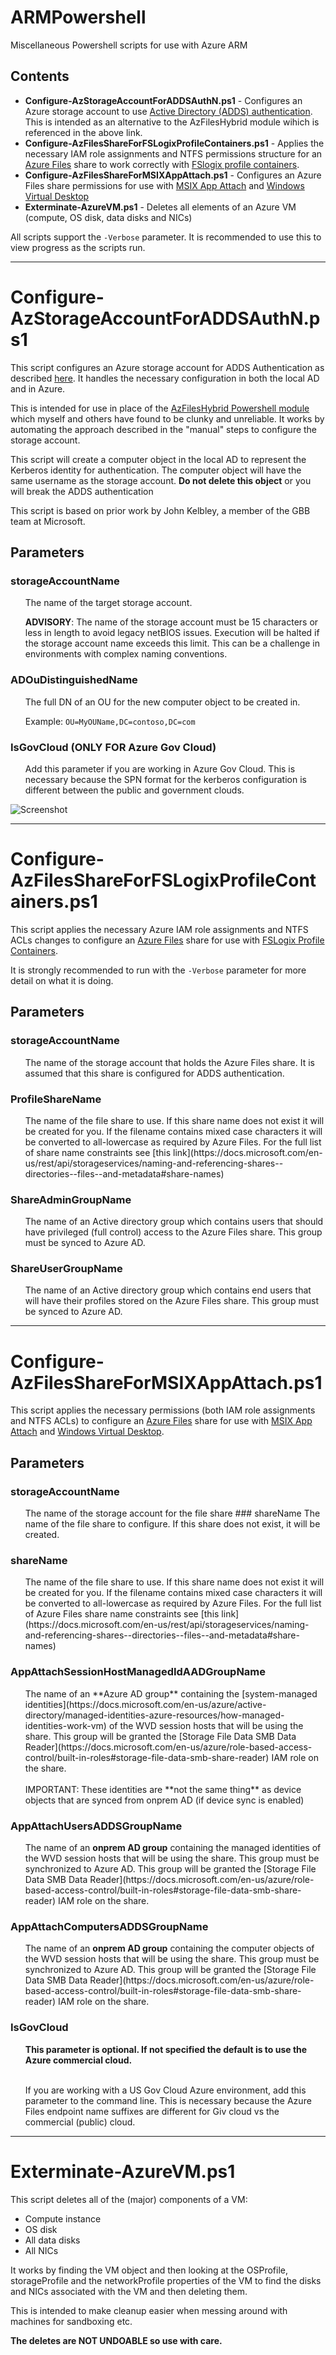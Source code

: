 # ARMPowershell
Miscellaneous Powershell scripts for use with Azure ARM

## Contents


* **Configure-AzStorageAccountForADDSAuthN.ps1** - Configures an Azure storage account to use [Active Directory (ADDS) authentication](https://docs.microsoft.com/en-us/azure/storage/files/storage-files-identity-auth-active-directory-enable).  This is intended as an alternative to the AzFilesHybrid module wihich is referenced in the above link.
* **Configure-AzFilesShareForFSLogixProfileContainers.ps1** - Applies the necessary IAM role assignments and NTFS permissions structure for an [Azure Files](https://azure.microsoft.com/en-us/services/storage/files/) share to work correctly with [FSlogix profile containers](https://docs.microsoft.com/en-us/azure/virtual-desktop/fslogix-containers-azure-files).
* **Configure-AzFilesShareForMSIXAppAttach.ps1** - Configures an Azure Files share permissions for use with [MSIX App Attach](https://docs.microsoft.com/en-us/azure/virtual-desktop/what-is-app-attach) and [Windows Virtual Desktop](https://azure.microsoft.com/en-us/services/virtual-desktop/)
* **Exterminate-AzureVM.ps1** - Deletes all elements of an Azure VM (compute, OS disk, data disks and NICs)


All scripts support the `-Verbose` parameter.  It is recommended to use this to view progress as the scripts run.

---

# Configure-AzStorageAccountForADDSAuthN.ps1


This script configures an Azure storage account for ADDS Authentication as described [here](https://docs.microsoft.com/en-us/azure/storage/files/storage-files-identity-auth-active-directory-enable).  It handles the necessary configuration in both the local AD and in Azure.

This is intended for use in place of the [AzFilesHybrid Powershell module](https://github.com/Azure-Samples/azure-files-samples/releases) which myself and others have found to be clunky and unreliable.  It works by automating the approach described in the "manual" steps to configure the storage account.

This script will create a computer object in the local AD to represent the Kerberos identity for authentication.  The computer object will have the same username as the storage account.  **Do not delete this object** or you will break the ADDS authentication

This script is based on prior work by John Kelbley, a member of the GBB team at Microsoft.

## **Parameters**

### **storageAccountName**

<ul>The name of the target storage account.  

**ADVISORY**: The name of the storage account must be 15 characters or less in length to avoid legacy netBIOS issues.  Execution will be halted if the storage account name exceeds this limit.  This can be a challenge in environments with complex naming conventions.
</ul>


### **ADOuDistinguishedName**
<ul>
The full DN of an OU for the new computer object to be created in.

Example: `OU=MyOUName,DC=contoso,DC=com`
</ul>

### **IsGovCloud** (ONLY FOR Azure Gov Cloud)
<ul>
Add this parameter if you are working in Azure Gov Cloud.  This is necessary because the SPN format for the kerberos configuration is different between the public and government clouds.
</ul>

![Screenshot](https://github.com/hooverken/ARMPowershell/blob/main/Configure-AzFilesForADDSAuthNScreenshot.PNG)

---

# Configure-AzFilesShareForFSLogixProfileContainers.ps1

This script applies the necessary Azure IAM role assignments and NTFS ACLs changes to configure an [Azure Files](https://azure.microsoft.com/en-us/services/storage/files/) share for use with [FSLogix Profile Containers](https://docs.microsoft.com/en-us/azure/virtual-desktop/create-file-share). 

It is strongly recommended to run with the `-Verbose` parameter for more detail on what it is doing.

## Parameters

### **storageAccountName**
<ul>
The name of the storage account that holds the Azure Files share.  It is assumed that this share is configured for ADDS authentication.
</ul>

### **ProfileShareName**

<ul>The name of the file share to use.  If this share name does not exist it will be created for you.  If the filename contains mixed case characters it will be converted to all-lowercase as required by Azure Files.  For the full list of share name constraints see [this link](https://docs.microsoft.com/en-us/rest/api/storageservices/naming-and-referencing-shares--directories--files--and-metadata#share-names)
</ul>

### **ShareAdminGroupName**
<ul>The name of an Active directory group which contains users that should have privileged (full control) access to the Azure Files share.  This group must be synced to Azure AD.</ul>

### **ShareUserGroupName**
<ul>The name of an Active directory group which contains end users that will have their profiles stored on the Azure Files share.  This group must be synced to Azure AD.</ul>


---

# Configure-AzFilesShareForMSIXAppAttach.ps1

This script applies the necessary permissions (both IAM role assignments and NTFS ACLs) to configure an [Azure Files](https://azure.microsoft.com/en-us/services/storage/files/) share for use with [MSIX App Attach](https://docs.microsoft.com/en-us/azure/virtual-desktop/what-is-app-attach) and [Windows Virtual Desktop](https://azure.microsoft.com/en-us/services/virtual-desktop/).

## Parameters

### storageAccountName
<ul>The name of the storage account for the file share
### shareName
The name of the file share to configure.  If this share does not exist, it will be created.
</ul>


### **shareName**

<ul>The name of the file share to use.  If this share name does not exist it will be created for you.  If the filename contains mixed case characters it will be converted to all-lowercase as required by Azure Files.  For the full list of Azure Files share name constraints see [this link](https://docs.microsoft.com/en-us/rest/api/storageservices/naming-and-referencing-shares--directories--files--and-metadata#share-names)
</ul>

### **AppAttachSessionHostManagedIdAADGroupName**
<ul>The name of an **Azure AD group** containing the [system-managed identities](https://docs.microsoft.com/en-us/azure/active-directory/managed-identities-azure-resources/how-managed-identities-work-vm) of the WVD session hosts that will be using the share.  This group will be granted the [Storage File Data SMB Data Reader](https://docs.microsoft.com/en-us/azure/role-based-access-control/built-in-roles#storage-file-data-smb-share-reader) IAM role on the share.<br><br>
IMPORTANT:  These identities are **not the same thing** as device objects that are synced from onprem AD (if device sync is enabled)
</ul>

### **AppAttachUsersADDSGroupName**
<ul>The name of an <b>onprem AD group</b> containing the managed identities of the WVD session hosts that will be using the share.  This group must be synchronized to Azure AD.  This group will be granted the [Storage File Data SMB Data Reader](https://docs.microsoft.com/en-us/azure/role-based-access-control/built-in-roles#storage-file-data-smb-share-reader) IAM role on the share.
</ul>

### **AppAttachComputersADDSGroupName**
<ul>The name of an <b>onprem AD group</b> containing the computer objects of the WVD session hosts that will be using the share.  This group must be synchronized to Azure AD.  This group will be granted the [Storage File Data SMB Data Reader](https://docs.microsoft.com/en-us/azure/role-based-access-control/built-in-roles#storage-file-data-smb-share-reader) IAM role on the share.
</ul>

### **IsGovCloud**
<ul><b>This parameter is optional.  If not specified the default is to use the Azure commercial cloud.</b><br><br>

If you are working with a US Gov Cloud Azure environment, add this parameter to the command line.  This is necessary because the Azure Files endpoint name suffixes are different for Giv cloud vs the commercial (public) cloud.
</ul>

---

# Exterminate-AzureVM.ps1

This script deletes all of the (major) components of a VM:
* Compute instance
* OS disk
* All data disks
* All NICs

It works by finding the VM object and then looking at the OSProfile, storageProfile and the networkProfile properties of the VM to find the disks and NICs associated with the VM and then deleting them.

This is intended to make cleanup easier when messing around with machines for sandboxing etc.  

**The deletes are NOT UNDOABLE so use with care.**